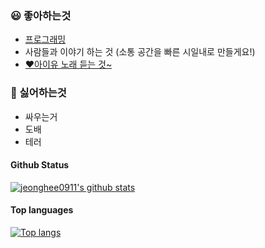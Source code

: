 ### 😃 좋아하는것

- [프로그래밍](https://nodejs.org)
- 사람들과 이야기 하는 것 (소통 공간을 빠른 시일내로 만들게요!)
- [♥️아이유 노래 듣는 것~](https://music.youtube.com/channel/UCTUR0sVEkD8T5MlSHqgaI_Q?feature=share)

### 🤬 싫어하는것

- 싸우는거
- 도배
- 테러


#### Github Status

[![jeonghee0911's github stats](https://github-readme-stats.vercel.app/api?username=jeongheegenius)](https://github.com/jeongheegenius)

#### Top languages

[![Top langs](https://github-readme-stats.vercel.app/api/top-langs?username=jeongheegenius)](https://github.com/jeongheegenius)
